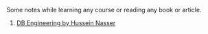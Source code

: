 Some notes while learning any course or reading any book or article.
1. [DB Engineering by Hussein Nasser](./DB_Engineering/)

